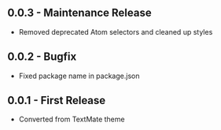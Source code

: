## 0.0.3 - Maintenance Release
* Removed deprecated Atom selectors and cleaned up styles

## 0.0.2 - Bugfix
* Fixed package name in package.json

## 0.0.1 - First Release
* Converted from TextMate theme
